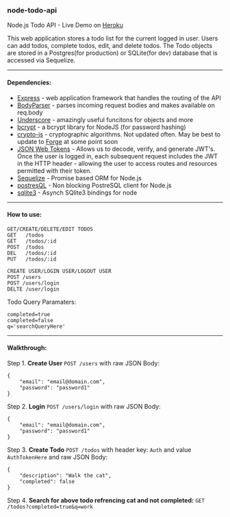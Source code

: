 ### node-todo-api
Node.js Todo API - Live Demo on [Heroku](https://node-todo-api-1.herokuapp.com)

This web application stores a todo list for the current logged in user. Users can add todos, complete todos, edit, and delete todos. The Todo objects are stored in a Postgres(for production) or SQLite(for dev) database that is accessed via Sequelize.

-----

#### Dependencies: 

* [Express](https://expressjs.com/) - web application framework that handles the routing of the API
* [BodyParser](https://github.com/expressjs/body-parser) - parses incoming request bodies and makes available on req.body
* [Underscore](http://underscorejs.org/) - amazingly useful funcitons for objects and more
* [bcrypt](https://www.npmjs.com/package/bcrypt) - a bcrypt library for NodeJS (for password hashing)
* [crypto-js](https://code.google.com/archive/p/crypto-js/) - cryptographic algorithms. Not updated often. May be best to update to [Forge](https://github.com/digitalbazaar/forge) at some point soon
* [JSON Web Tokens](https://jwt.io/) - Allows us to decode, verify, and generate JWT's. Once the user is logged in, each subsequent request includes the JWT in the HTTP header - allowing the user to access routes and resources permitted with their token.
* [Sequelize](http://docs.sequelizejs.com/en/v3/) - Promise based ORM for Node.js
* [postresQL](https://www.npmjs.com/package/pg) - Non blocking PostreSQL client for Node.js
* [sqlite3](sqlite3) - Asynch SQlite3 bindings for node

-----

#### How to use:

```
GET/CREATE/DELETE/EDIT TODOS
GET   /todos
GET   /todos/:id
POST  /todos
DEL   /todos/:id
PUT   /todos/:id

CREATE USER/LOGIN USER/LOGOUT USER
POST /users
POST /users/login
DELTE /user/login
```

Todo Query Paramaters:
```
completed=true
completed=false
q='searchQueryHere'
```

-----

#### Walkthrough:

Step 1. **Create User** ```POST /users``` with raw JSON Body:
```
{
	"email": "email@domain.com",
	"password": "password1"
}
```
Step 2. **Login** ```POST /users/login``` with raw JSON Body:
```
{
	"email": "email@domain.com",
	"password": "password1"
}
```
Step 3. **Create Todo** ```POST /todos``` with header key: ```Auth``` and value ```AuthTokenHere``` and raw JSON Body:
```
{
	"description": "Walk the cat",
	"completed": false
}
```
Step 4. **Search for above todo refrencing cat and not completed:** ```GET /todos?completed=true&q=work```
